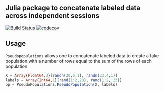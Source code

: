 Julia package to concatenate labeled data across independent sessions
-----------------------------
[![Build Status](https://travis-ci.org/grero/PseudoPopulations.jl.svg?branch=master)](https://travis-ci.org/grero/PseudoPopulations.jl)
[![codecov](https://codecov.io/gh/grero/PseudoPopulations.jl/branch/master/graph/badge.svg)](https://codecov.io/gh/grero/PseudoPopulations.jl)

Usage
-------------

`Pseudopopulations` allows one to concatenate labeled data to create a fake population with a number of rows equal to the sum of the rows of each population.

```julia
X = Array{Float64,3}[randn(20,5,1), randn(23,4,1)]
labels = Array{Int64,1}[rand(1:2,20), rand(1:2, 23)]
pp = PseudoPopulations.PseudoPopulation(X, labels)
```
